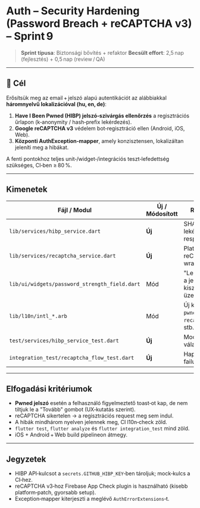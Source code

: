# Auth – Security Hardening (Password Breach + reCAPTCHA v3) – Sprint 9

> **Sprint típusa**: Biztonsági bővítés + refaktor
> **Becsült effort**: 2,5 nap (fejlesztés) + 0,5 nap (review / QA)

---

## 🎯 Cél

Erősítsük meg az email + jelszó alapú autentikációt az alábbiakkal **háromnyelvű lokalizációval (hu, en, de)**:

1. **Have I Been Pwned (HIBP) jelszó‑szivárgás ellenőrzés** a regisztrációs űrlapon (k‑anonymity / hash‑prefix lekérdezés).
2. **Google reCAPTCHA v3** védelem bot‑regisztráció ellen (Android, iOS, Web).
3. **Központi AuthException‑mapper**, amely konzisztensen, lokalizáltan jeleníti meg a hibákat.

A fenti pontokhoz teljes unit‑/widget‑/integrációs teszt‑lefedettség szükséges, CI‑ben ≥ 80 %. 

---

## Kimenetek

| Fájl / Modul                                  | Új / Módosított | Rövid leírás                                        |
| --------------------------------------------- | --------------- | --------------------------------------------------- |
| `lib/services/hibp_service.dart`              | **Új**          | SHA‑1 prefix lekérdezés + response parser           |
| `lib/services/recaptcha_service.dart`         | **Új**          | Platform‑függő reCAPTCHA wrapper                    |
| `lib/ui/widgets/password_strength_field.dart` | Mód             | "Lehet, hogy ez a jelszó kiszivárgott" üzenet       |
| `lib/l10n/intl_*.arb`                         | Mód             | Új kulcsok: `pwnedWarning`, `recaptchaFailed`, stb. |
| `test/services/hibp_service_test.dart`        | **Új**          | Mockolt HIBP válaszok                               |
| `integration_test/recaptcha_flow_test.dart`   | **Új**          | Happy‑path + failure                                |

---

## Elfogadási kritériumok

* **Pwned jelszó** esetén a felhasználó figyelmeztető toast‑ot kap, de nem tiltjuk le a "Tovább" gombot (UX‑kutatás szerint).
* reCAPTCHA sikertelen → a regisztrációs request meg sem indul.
* A hibák mindhárom nyelven jelennek meg, CI l10n‑check zöld.
* `flutter test`, `flutter analyze` és `flutter integration_test` mind zöld.
* iOS + Android + Web build pipelineon átmegy.

---

## Jegyzetek

* HIBP API‑kulcsot a `secrets.GITHUB_HIBP_KEY`‑ben tároljuk; mock‑kulcs a CI‑hez.
* reCAPTCHA v3‑hoz Firebase App Check plugin is használható (kisebb platform‑patch, gyorsabb setup).
* Exception‑mapper kiterjeszti a meglévő `AuthErrorExtensions`‐t.
